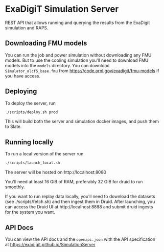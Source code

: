 # ExaDigiT Simulation Server

REST API that allows running and querying the results from the ExaDigit simulation and RAPS.

## Downloading FMU models
You can run the job and power simulation without downloading any FMU models. But to use the cooling
simulation you'll need to download FMU models into the `models` directory. You can download
`Simulator_olcf5_base.fmu` from https://code.ornl.gov/exadigit/fmu-models if you have access.


## Deploying
To deploy the server, run
```bash
./scripts/deploy.sh prod
```

This will build both the server and simulation docker images, and push them to Slate.

## Running locally
To run a local version of the server run
```bash
./scripts/launch_local.sh
```
The server will be hosted on http://localhost:8080

You'll need at least 16 GiB of RAM, preferably 32 GiB for druid to run smoothly.

If you want to run replay data locally, you'll need to download the datasets (see ./scripts/fetch.sh)
and then ingest them in Druid. After launching, you can access the Druid UI at http://localhost:8888
and submit druid ingests for the system you want.

## API Docs
You can view the API docs and the `openapi.json` with the API specification at
https://exadigit.github.io/SimulationServer
